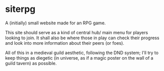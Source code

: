 # siterpg
A (initially) small website made for an RPG game.

This site should serve as a kind of central hub/ main menu for players looking to join. 
It shall also be where those in play can check their progress and look into more information about their peers (or foes).

All of this in a medieval guild aesthetic, following the DND system; I'll try to keep things as diegetic (in universe, as if a magic poster on the wall of a guild tavern) as possible.